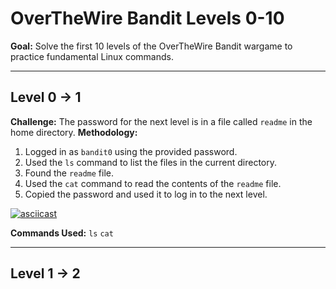 # OverTheWire Bandit Levels 0-10

**Goal:** Solve the first 10 levels of the OverTheWire Bandit wargame to practice fundamental Linux commands.

---

## Level 0 -> 1

**Challenge:** The password for the next level is in a file called `readme` in the home directory.
**Methodology:**
1.  Logged in as `bandit0` using the provided password.
2.  Used the `ls` command to list the files in the current directory.
3.  Found the `readme` file.
4.  Used the `cat` command to read the contents of the `readme` file.
5.  Copied the password and used it to log in to the next level.

[![asciicast](https://asciinema.org/a/xl1Fu9lGlz8zRAJ1IVZqcyESF.svg)](https://asciinema.org/a/xl1Fu9lGlz8zRAJ1IVZqcyESF)

**Commands Used:**
`ls`
`cat`

---

## Level 1 -> 2
